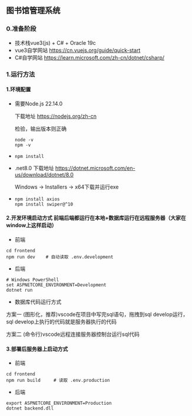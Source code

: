 ## 图书馆管理系统

### 0.准备阶段
- 技术栈vue3(js) + C# + Oracle 19c
- vue3自学网站 https://cn.vuejs.org/guide/quick-start
- C#自学网站 https://learn.microsoft.com/zh-cn/dotnet/csharp/


### 1.运行方法
#### 1.环境配置

- 需要Node.js 22.14.0 

    下载地址 https://nodejs.org/zh-cn

    检验，输出版本则正确
    ```
    node -v
    npm -v
    ```
 -
    ```
    npm install
    ```
 - .net8.0
    下载地址
    https://dotnet.microsoft.com/en-us/download/dotnet/8.0
    
    Windows → Installers → x64下载并运行exe
 - 
   ```
   npm install axios
   npm install swiper@^10
   ```

#### 2.开发环境启动方式 前端后端都运行在本地+数据库运行在远程服务器（大家在window上这样启动）

- 前端
```
cd frontend
npm run dev    # 自动读取 .env.development
```

- 后端
```
# Windows PowerShell
set ASPNETCORE_ENVIRONMENT=Development
dotnet run
```

- 数据库代码运行方式

方案一 (图形化，推荐)vscode在项目中写完sql语句，拖拽到sql develop运行，sql develop上执行的代码就是服务器执行的代码

方案二 (命令行)vscode远程连接服务器控制台运行sql代码

#### 3.部署后服务器上启动方式
- 前端
```
cd frontend
npm run build     # 读取 .env.production
```

- 后端
```
export ASPNETCORE_ENVIRONMENT=Production
dotnet backend.dll
```